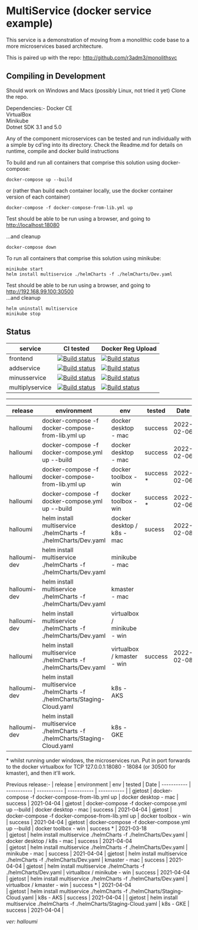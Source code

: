 # MultiService (docker service example)

This service is a demonstration of moving from a monolithic code base to a more microservices based architecture.

This is paired up with the repo: <http://github.com/r3adm3/monolithsvc>

## Compiling in Development

Should work on Windows and Macs (possibly Linux, not tried it yet)
Clone the repo.

Dependencies:-
Docker CE  
VirtualBox  
Minikube  
Dotnet SDK 3.1 and 5.0

Any of the component microservices can be tested and run individually with a simple by cd'ing into its directory. Check the Readme.md for details on runtime, compile and docker build instructions

To build and run all containers that comprise this solution using docker-compose:

```docker
docker-compose up --build
```

or (rather than build each container locally, use the docker container version of each container)

```docker
docker-compose -f docker-compose-from-lib.yml up
```

Test should be able to be run using a browser, and going to <http://localhost:18080>  

...and cleanup

```docker
docker-compose down
```

To run all containers that comprise this solution using minikube:

```kubectl
minikube start
helm install multiservice ./helmCharts -f ./helmCharts/Dev.yaml
```

Test should be able to be run using a browser, and going to <http://192.168.99.100:30500>  
...and cleanup

```kubectl
helm uninstall multiservice
minikube stop
```

## Status

| service | CI tested | Docker Reg Upload |
| ----------- | ----------- | ----------- |
| frontend |[![Build status](https://techfrontier.visualstudio.com/dockerOrchestrationExperiment/_apis/build/status/multiservice/frontend/compile%20%26%20test%20(frontend%20only))](https://techfrontier.visualstudio.com/dockerOrchestrationExperiment/_build/latest?definitionId=22)| [![Build status](https://techfrontier.visualstudio.com/dockerOrchestrationExperiment/_apis/build/status/multiservice/frontend/docker%20build%20(frontEnd%20only))](https://techfrontier.visualstudio.com/dockerOrchestrationExperiment/_build/latest?definitionId=19) | [![Build status](https://techfrontier.visualstudio.com/dockerOrchestrationExperiment/_apis/build/status/multiservice/frontend/docker%20build%20(frontEnd%20only))](https://techfrontier.visualstudio.com/dockerOrchestrationExperiment/_build/latest?definitionId=19)
| addservice |[![Build status](https://techfrontier.visualstudio.com/dockerOrchestrationExperiment/_apis/build/status/multiservice/addservice/compile%20%26%20test%20(add%20only))](https://techfrontier.visualstudio.com/dockerOrchestrationExperiment/_build/latest?definitionId=15)| [![Build status](https://techfrontier.visualstudio.com/dockerOrchestrationExperiment/_apis/build/status/multiservice/addservice/docker%20build%20(add%20only))](https://techfrontier.visualstudio.com/dockerOrchestrationExperiment/_build/latest?definitionId=16)
| minusservice |[![Build status](https://techfrontier.visualstudio.com/dockerOrchestrationExperiment/_apis/build/status/multiservice/minusservice/compile%20%26%20test%20(minus%20only))](https://techfrontier.visualstudio.com/dockerOrchestrationExperiment/_build/latest?definitionId=20)| [![Build status](https://techfrontier.visualstudio.com/dockerOrchestrationExperiment/_apis/build/status/multiservice/minusservice/docker%20build%20(minus%20only))](https://techfrontier.visualstudio.com/dockerOrchestrationExperiment/_build/latest?definitionId=17)
| multiplyservice |[![Build status](https://techfrontier.visualstudio.com/dockerOrchestrationExperiment/_apis/build/status/multiservice/multiplyservice/compile%20%26%20test%20(multiply%20only))](https://techfrontier.visualstudio.com/dockerOrchestrationExperiment/_build/latest?definitionId=21) | [![Build status](https://techfrontier.visualstudio.com/dockerOrchestrationExperiment/_apis/build/status/multiservice/multiplyservice/docker%20build%20(multiply%20only))](https://techfrontier.visualstudio.com/dockerOrchestrationExperiment/_build/latest?definitionId=18) |  

---  

| release | environment | env | tested | Date
| ----------- | ----------- | ----------- | ----------- | ----------- |
| halloumi | docker-compose -f docker-compose-from-lib.yml up | docker desktop - mac | success | 2022-02-06
| halloumi | docker-compose -f docker-compose.yml up --build | docker desktop - mac | success | 2022-02-06
| halloumi | docker-compose -f docker-compose-from-lib.yml up | docker toolbox - win | success &ast;| 2022-02-06
| halloumi | docker-compose -f docker-compose.yml up --build | docker toolbox - win | success &ast; | 2022-02-06
| halloumi | helm install multiservice ./helmCharts -f ./helmCharts/Dev.yaml | docker desktop / k8s - mac | sucess | 2022-02-08
| halloumi-dev | helm install multiservice ./helmCharts -f ./helmCharts/Dev.yaml | minikube - mac |  |
| halloumi-dev | helm install multiservice ./helmCharts -f ./helmCharts/Dev.yaml | kmaster - mac | |
| halloumi-dev | helm install multiservice ./helmCharts -f ./helmCharts/Dev.yaml | virtualbox / minikube - win | | 
| halloumi | helm install multiservice ./helmCharts -f ./helmCharts/Dev.yaml | virtualbox / kmaster - win | success | 2022-02-08
| halloumi-dev | helm install multiservice ./helmCharts -f ./helmCharts/Staging-Cloud.yaml | k8s - AKS | |
| halloumi-dev | helm install multiservice ./helmCharts -f ./helmCharts/Staging-Cloud.yaml  | k8s - GKE | |
  
&ast; whilst running under windows, the microservices run. Put in port forwards to the docker virtualbox for TCP 127.0.0.1:18080 - 18084 (or 30500 for kmaster), and then it'll work.

Previous release:-
| release | environment | env | tested | Date
| ----------- | ----------- | ----------- | ----------- | ----------- |
| gjetost | docker-compose -f docker-compose-from-lib.yml up | docker desktop - mac | success | 2021-04-04 
| gjetost | docker-compose -f docker-compose.yml up --build | docker desktop - mac | success | 2021-04-04
| gjetost | docker-compose -f docker-compose-from-lib.yml up | docker toolbox - win | success | 2021-04-04 
| gjetost | docker-compose -f docker-compose.yml up --build | docker toolbox - win |  success * | 2021-03-18  
| gjetost | helm install multiservice ./helmCharts -f ./helmCharts/Dev.yaml | docker desktop / k8s - mac | success | 2021-04-04  
| gjetost | helm install multiservice ./helmCharts -f ./helmCharts/Dev.yaml | minikube - mac | success | 2021-04-04
| gjetost | helm install multiservice ./helmCharts -f ./helmCharts/Dev.yaml | kmaster - mac | success |  2021-04-04
| gjetost | helm install multiservice ./helmCharts -f ./helmCharts/Dev.yaml | virtualbox / minikube - win | success | 2021-04-04  
| gjetost | helm install multiservice ./helmCharts -f ./helmCharts/Dev.yaml | virtualbox / kmaster - win | success * | 2021-04-04  
| gjetost | helm install multiservice ./helmCharts -f ./helmCharts/Staging-Cloud.yaml | k8s - AKS | success | 2021-04-04 |
| gjetost | helm install multiservice ./helmCharts -f ./helmCharts/Staging-Cloud.yaml  | k8s - GKE | success | 2021-04-04 |  

 *ver: halloumi*